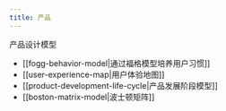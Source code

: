```yaml
---
title: 产品
---
```


产品设计模型

- [[fogg-behavior-model|通过福格模型培养用户习惯]]
- [[user-experience-map|用户体验地图]]
- [[product-development-life-cycle|产品发展阶段模型]]
- [[boston-matrix-model|波士顿矩阵]]
